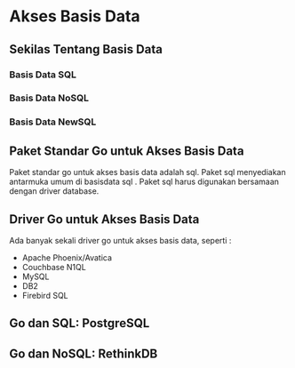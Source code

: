 # Akses Basis Data

## Sekilas Tentang Basis Data



### Basis Data SQL



### Basis Data NoSQL


### Basis Data NewSQL



## Paket Standar Go untuk Akses Basis Data
Paket standar go untuk akses basis data adalah sql. 
Paket sql menyediakan antarmuka umum di basisdata sql .
Paket sql harus digunakan bersamaan dengan driver database.



## Driver Go untuk Akses Basis Data
Ada banyak sekali driver go untuk akses basis data, seperti :
- Apache Phoenix/Avatica 
- Couchbase N1QL
- MySQL
- DB2
- Firebird SQL



## Go dan SQL: PostgreSQL



## Go dan NoSQL: RethinkDB




